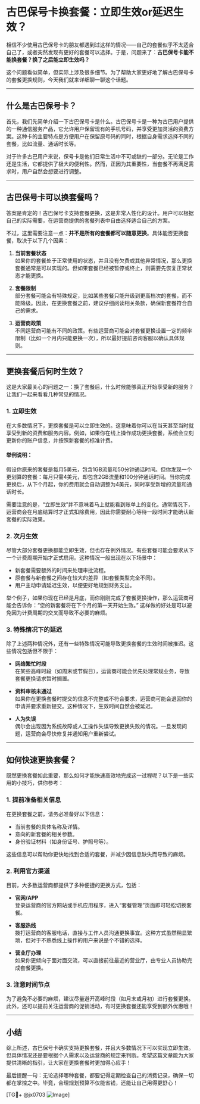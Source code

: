 # 古巴保号卡换套餐：立即生效or延迟生效？

相信不少使用古巴保号卡的朋友都遇到过这样的情况——自己的套餐似乎不太适合自己了，或者突然发现有更好的套餐可以选择。于是，问题来了：**古巴保号卡能不能换套餐？换了之后能立即生效吗？**

这个问题看似简单，但实际上涉及很多细节。为了帮助大家更好地了解古巴保号卡的套餐更换规则，今天我们就来详细聊一聊这个话题。

---

## 什么是古巴保号卡？

首先，我们先简单介绍一下古巴保号卡是什么。古巴保号卡是一种为古巴用户提供的一种通信服务产品，它允许用户保留现有的手机号码，并享受更加灵活的资费方案。这种卡的主要特点是方便用户在保留原号码的同时，根据自身需求选择不同的套餐，比如流量、通话时长等。

对于许多古巴用户来说，保号卡是他们日常生活中不可或缺的一部分。无论是工作还是生活，它都提供了极大的便利性。然而，正因为其重要性，当套餐不再满足需求时，用户自然会想要进行调整。

---

## 古巴保号卡可以换套餐吗？

答案是肯定的！古巴保号卡支持套餐更换，这是非常人性化的设计。用户可以根据自己的实际需要，在运营商提供的套餐列表中自由选择适合自己的方案。

不过，这里需要注意一点：**并不是所有的套餐都可以随意更换**。具体能否更换套餐，取决于以下几个因素：

1. **当前套餐状态**  
   如果你的套餐处于正常使用的状态，并且没有欠费或其他异常情况，那么更换套餐通常是可以实现的。但如果套餐已经被暂停或终止，则需要先恢复正常状态才能更换。

2. **套餐限制**  
   部分套餐可能会有特殊规定，比如某些套餐只能升级到更高档次的套餐，而不能降级。因此，在更换套餐之前，建议仔细阅读相关条款，确保新套餐符合自己的需求。

3. **运营商政策**  
   不同运营商可能有不同的政策。有些运营商可能会对套餐更换设置一定的频率限制（比如一个月内只能更换一次），所以最好提前咨询客服以确认具体规则。

---

## 更换套餐后何时生效？

这是大家最关心的问题之一：换了套餐后，什么时候能够真正开始享受新的服务？让我们一起来看看几种常见的情况。

### 1. **立即生效**
在大多数情况下，更换套餐是可以立即生效的。这意味着你可以在当天甚至当时就享受到新的资费和服务内容。例如，如果你在线上操作成功更换套餐，系统会立刻更新你的账户信息，并按照新套餐的标准计费。

#### 举例说明：
假设你原来的套餐是每月5美元，包含1GB流量和50分钟通话时间。但你发现一个更划算的套餐：每月只需4美元，却包含2GB流量和100分钟通话时间。当你完成更换后，从下个月起，你的费用就会自动调整为4美元，同时享受新增的流量和通话时长。

需要注意的是，“立即生效”并不意味着马上就能看到账单上的变化。通常情况下，运营商会在月底结算时才正式扣除费用，因此你需要耐心等待一段时间才能确认新套餐的实际效果。

### 2. **次月生效**
尽管大部分套餐更换都能立即生效，但也存在例外情况。有些套餐可能会要求从下一个计费周期开始才正式启用。这种情况一般出现在以下场景中：

- 新套餐需要额外的时间来处理审批流程。
- 原套餐与新套餐之间存在较大的差异（如套餐类型完全不同）。
- 用户主动申请延迟生效，以便更好地规划财务支出。

举个例子，如果你现在已经是月底，而你刚刚完成了套餐更换操作，那么运营商可能会告诉你：“您的新套餐将在下个月的第一天开始生效。” 这样做的好处是可以避免因为计费周期的交叉而导致不必要的麻烦。

### 3. **特殊情况下的延迟**
除了上述两种情况外，还有一些特殊情况可能导致更换套餐的生效时间被推迟。这些情况包括但不限于：

- **网络繁忙时段**  
  在某些高峰时段（如周末或节假日），运营商可能会优先处理常规业务，导致套餐更换请求暂时搁置。
  
- **资料审核未通过**  
  如果你在更换套餐时提交的信息不完整或不符合要求，运营商可能会退回你的申请并要求重新提交。这种情况下，生效时间自然会被延迟。

- **人为失误**  
  偶尔会出现因为系统故障或人工操作失误导致更换失败的情况。一旦发现问题，运营商会尽快修复并通知用户重新尝试。

---

## 如何快速更换套餐？

既然更换套餐如此重要，那么如何才能快速高效地完成这一过程呢？以下是一些实用的小技巧，供你参考：

### 1. 提前准备相关信息
在更换套餐之前，请务必准备好以下信息：
- 当前套餐的具体名称及详情。
- 意向的新套餐的相关参数。
- 身份验证材料（如身份证号、护照号等）。

这些信息可以帮助你更快地找到合适的套餐，并减少因信息缺失而导致的麻烦。

### 2. 利用官方渠道
目前，大多数运营商都提供了多种便捷的更换方式，包括：
- **官网/APP**  
  登录运营商的官方网站或手机应用程序，进入“套餐管理”页面即可轻松切换套餐。
  
- **客服热线**  
  拨打运营商的客服电话，直接与工作人员沟通更换事宜。这种方式虽然稍显繁琐，但对于不熟悉线上操作的用户来说是个不错的选择。

- **营业厅办理**  
  如果你更倾向于面对面交流，可以直接前往最近的营业厅，由专业人员协助完成套餐更换。

### 3. 注意时间节点
为了避免不必要的麻烦，建议尽量避开高峰时段（如月末或月初）进行套餐更换。此外，还可以提前关注运营商的促销活动，有时更换套餐还能享受到额外优惠哦！

---

## 小结

综上所述，古巴保号卡确实支持更换套餐，并且大多数情况下可以实现立即生效。但具体情况还是要根据个人需求以及运营商的规定来判断。希望这篇文章能为大家提供清晰的指引，让大家在更换套餐时更加得心应手！

最后提醒一句：无论选择哪种套餐，都要记得定期检查自己的消费记录，确保一切都在掌控之中。毕竟，合理规划预算不仅能省钱，还能让自己用得更舒心！

[TG💪+ @jx0703 ![Image](https://github.com/user-attachments/assets/dbca1d08-cadb-493c-b0ec-ad6f7a83f270)]